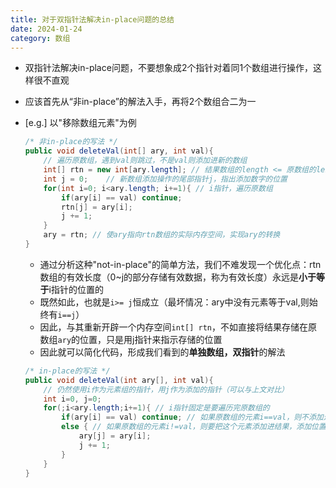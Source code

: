 ```yaml
---
title: 对于双指针法解决in-place问题的总结
date: 2024-01-24
category: 数组
---
```


- 双指针法解决in-place问题，不要想象成2个指针对着同1个数组进行操作，这样很不直观
- 应该首先从“非in-place”的解法入手，再将2个数组合二为一



- [e.g.] 以"移除数组元素"为例

  ```java
  /* 非in-place的写法 */
  public void deleteVal(int[] ary, int val){
      // 遍历原数组，遇到val则跳过，不是val则添加进新的数组
      int[] rtn = new int[ary.length]; // 结果数组的length <= 原数组的length
      int j = 0;	// 新数组添加操作的尾部指针j，指出添加数字的位置
      for(int i=0; i<ary.length; i+=1){ // i指针，遍历原数组
          if(ary[i] == val) continue;
          rtn[j] = ary[i];
          j += 1;
      }
      ary = rtn; // 使ary指向rtn数组的实际内存空间，实现ary的转换
  }
  ```

  - 通过分析这种"not-in-place"的简单方法，我们不难发现一个优化点：rtn数组的有效长度（0~j的部分存储有效数据，称为有效长度）永远是**小于等于**i指针的位置的
  - 既然如此，也就是`i>= j`恒成立（最坏情况：ary中没有元素等于val,则始终有`i==j`）
  - 因此，与其重新开辟一个内存空间`int[] rtn`，不如直接将结果存储在原数组`ary`的位置，只是用j指针来指示存储的位置
  - 因此就可以简化代码，形成我们看到的**单独数组，双指针**的解法

  ```java
  /* in-place的写法 */
  public void deleteVal(int ary[], int val){
      // 仍然使用i作为元素组的指针，用j作为添加的指针（可以与上文对比）
      int i=0, j=0;
      for(;i<ary.length;i+=1){ // i指针固定是要遍历完原数组的
          if(ary[i] == val) continue; // 如果原数组的元素i==val，则不添加进结果，j也不递增
          else { // 如果原数组的元素i!=val，则要把这个元素添加进结果，添加位置是j，添加后j递增
              ary[j] = ary[i];
              j += 1;
          }
      }
  }
  ```

  